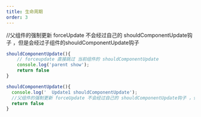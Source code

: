 ```yaml
---
title: 生命周期
order: 3
---
```



//父组件的强制更新 forceUpdate 不会经过自己的 shouldComponentUpdate钩子 ，但是会经过子组件的shouldComponentUpdate钩子

```js
shouldComponentUpdate(){
    // forceupdate 直接跳过 当前组件的 shouldComponentUpdate
    console.log('parent show');
    return false
}

shouldComponentUpdate(){
  console.log('  Update1 shouldComponentUpdate');
  //父组件的强制更新 forceUpdate 不会经过自己的 shouldComponentUpdate钩子 ，但是会经过子组件的shouldComponentUpdate钩子
  return false
}
```
